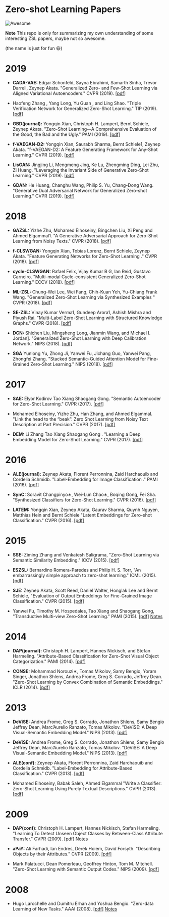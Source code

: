# Zero-shot Learning Papers
![Awesome](https://cdn.rawgit.com/sindresorhus/awesome/d7305f38d29fed78fa85652e3a63e154dd8e8829/media/badge.svg)

**Note** This repo is only for summarizing my own understanding of some interesting ZSL papers, maybe not so awesome.

(the name is just for fun :laughing:)

# 2019

+  **CADA-VAE:** Edgar Schonfeld, Sayna Ebrahimi, Samarth Sinha, Trevor Darrell, Zeynep Akata. "Generalized Zero- and Few-Shot Learning via Aligned Variational Autoencoders." CVPR (2019). [[pdf]](https://arxiv.org/pdf/1812.01784.pdf)

+  Haofeng Zhang , Yang Long, Yu Guan , and Ling Shao. "Triple Verification Network for Generalized Zero-Shot Learning." TIP (2019). [[pdf]](https://ieeexplore.ieee.org/stamp/stamp.jsp?arnumber=8464092&tag=1)

+  **GBD(journal):** Yongqin Xian, Christoph H. Lampert, Bernt Schiele,  Zeynep Akata. "Zero-Shot Learning—A Comprehensive Evaluation of the Good, the Bad and the Ugly." PAMI (2019). [[pdf]](https://ieeexplore.ieee.org/stamp/stamp.jsp?arnumber=8413121)

+  **f-VAEGAN-D2:** Yongqin Xian, Saurabh Sharma, Bernt Schiele1, Zeynep Akata. "f-VAEGAN-D2: A Feature Generating Framework for Any-Shot Learning." CVPR (2019). [[pdf]](http://openaccess.thecvf.com/content_CVPR_2019/papers/Xian_F-VAEGAN-D2_A_Feature_Generating_Framework_for_Any-Shot_Learning_CVPR_2019_paper.pdf)

+  **LisGAN:** Jingjing Li, Mengmeng Jing, Ke Lu, Zhengming Ding, Lei Zhu, Zi Huang. "Leveraging the Invariant Side of Generative Zero-Shot Learning." CVPR (2019). [[pdf]](https://arxiv.org/pdf/1904.04092.pdf)

+  **GDAN:** He Huang, Changhu Wang, Philip S. Yu, Chang-Dong Wang. "Generative Dual Adversarial Network for Generalized Zero-shot Learning." CVPR (2019). [[pdf]](http://openaccess.thecvf.com/content_CVPR_2019/papers/Huang_Generative_Dual_Adversarial_Network_for_Generalized_Zero-Shot_Learning_CVPR_2019_paper.pdf)

# 2018

+  **GAZSL:** Yizhe Zhu, Mohamed Elhoseiny, Bingchen Liu, Xi Peng and Ahmed Elgammal1. "A Generative Adversarial Approach for Zero-Shot Learning from Noisy Texts." CVPR (2018). [[pdf]](http://openaccess.thecvf.com/content_cvpr_2018/papers/Zhu_A_Generative_Adversarial_CVPR_2018_paper.pdf)

+  **f-CLSWGAN:** Yongqin Xian, Tobias Lorenz, Bernt Schiele, Zeynep Akata. "Feature Generating Networks for Zero-Shot Learning
." CVPR (2018). [[pdf]](https://arxiv.org/pdf/1712.00981.pdf)

+  **cycle-CLSWGAN:** Rafael Felix, Vijay Kumar B G, Ian Reid, Gustavo Carneiro. "Multi-modal Cycle-consistent Generalized
Zero-Shot Learning." ECCV (2018). [[pdf]](http://openaccess.thecvf.com/content_ECCV_2018/papers/RAFAEL_FELIX_Multi-modal_Cycle-consistent_Generalized_ECCV_2018_paper.pdf)

+  **ML-ZSL:** Chung-Wei Lee, Wei Fang, Chih-Kuan Yeh, Yu-Chiang Frank Wang. "Generalized Zero-Shot Learning via Synthesized Examples
" CVPR (2018). [[pdf]](http://openaccess.thecvf.com/content_cvpr_2018/papers/Lee_Multi-Label_Zero-Shot_Learning_CVPR_2018_paper.pdf)

+  **SE-ZSL:** Vinay Kumar Verma1, Gundeep Arora1, Ashish Mishra and Piyush Rai. "Multi-Label Zero-Shot Learning with Structured Knowledge Graphs." CVPR (2018). [[pdf]](http://openaccess.thecvf.com/content_cvpr_2018/papers/Verma_Generalized_Zero-Shot_Learning_CVPR_2018_paper.pdf)

+  **DCN:** Shichen Liu, Mingsheng Long, Jianmin Wang, and Michael I. Jordan]. "Generalized Zero-Shot Learning with Deep
Calibration Network." NIPS (2018). [[pdf]](http://papers.nips.cc/paper/7471-generalized-zero-shot-learning-with-deep-calibration-network.pdf)

+ **SGA** Yunlong Yu, Zhong Ji, Yanwei Fu, Jichang Guo, Yanwei Pang, Zhongfei Zhang. "Stacked Semantic-Guided Attention Model for Fine-Grained Zero-Shot Learning." NIPS (2018). [[pdf]](https://arxiv.org/pdf/1805.08113.pdf)


# 2017

+  **SAE:** Elyor Kodirov Tao Xiang Shaogang Gong. "Semantic Autoencoder for Zero-Shot Learning." CVPR (2017). [[pdf]](http://openaccess.thecvf.com/content_cvpr_2017/papers/Kodirov_Semantic_Autoencoder_for_CVPR_2017_paper.pdf)

+  Mohamed Elhoseiny, Yizhe Zhu, Han Zhang, and Ahmed Elgammal. "Link the head to the “beak”: Zero Shot Learning from Noisy Text Description at Part Precision." CVPR (2017). [[pdf]](http://openaccess.thecvf.com/content_cvpr_2017/papers/Elhoseiny_Link_the_Head_CVPR_2017_paper.pdf)

+  **DEM:** Li Zhang Tao Xiang Shaogang Gong
. "Learning a Deep Embedding Model for Zero-Shot Learning." CVPR (2017). [[pdf]](https://arxiv.org/pdf/1611.05088.pdf)

# 2016

+  **ALE(journal):** Zeynep Akata, Florent Perronnina, Zaid Harchaouib and Cordelia Schmidb. "Label-Embedding for Image Classification
." PAMI (2016). [[pdf]](https://arxiv.org/pdf/1503.08677.pdf)

+  **SynC:** Soravit Changpinyo∗, Wei-Lun Chao∗, Boqing Gong, Fei Sha. "Synthesized Classifiers for Zero-Shot Learning." CVPR (2016). [[pdf]](https://arxiv.org/pdf/1603.00550.pdf)

+  **LATEM:** Yongqin Xian, Zeynep Akata, Gaurav Sharma, Quynh Nguyen, Matthias Hein and Bernt Schiele "Latent Embeddings for Zero-shot Classification." CVPR (2016). [[pdf]](https://arxiv.org/pdf/1603.08895.pdf)

# 2015

+  **SSE:** Ziming Zhang and Venkatesh Saligrama, "Zero-Shot Learning via Semantic Similarity Embedding." ICCV (2015). [[pdf]](https://arxiv.org/pdf/1509.04767.pdf)

+  **ESZSL:** Bernardino Romera-Paredes and Philip H. S. Torr, "An embarrassingly simple approach to zero-shot learning." ICML (2015). [[pdf]](http://proceedings.mlr.press/v37/romera-paredes15.pdf)

+  **SJE:** Zeynep Akata, Scott Reed, Daniel Walter, Honglak Lee and Bernt Schiele, "Evaluation of Output Embeddings for Fine-Grained Image Classification." CVPR (2015). [[pdf]](https://arxiv.org/pdf/1409.8403.pdf)

+  Yanwei Fu, Timothy M. Hospedales, Tao Xiang and Shaogang Gong, "Transductive Multi-view Zero-Shot Learning." PAMI (2015). [[pdf]](https://arxiv.org/pdf/1501.04560.pdf) [Notes](./notes/Transductive_Multi_view_Zero_Shot_Learning.md)

# 2014

+  **DAP(journal):** Christoph H. Lampert, Hannes Nickisch, and Stefan Harmeling. "Attribute-Based Classification for
Zero-Shot Visual Object Categorization." PAMI (2014). [[pdf]](https://ieeexplore.ieee.org/stamp/stamp.jsp?tp=&arnumber=6571196)

+  **CONSE:** Mohammad Norouzi∗, Tomas Mikolov, Samy Bengio, Yoram Singer, Jonathon Shlens, Andrea Frome, Greg S. Corrado, Jeffrey Dean. "Zero-Shot Learning by Convex Combination of Semantic Embeddings." ICLR (2014). [[pdf]](https://arxiv.org/pdf/1312.5650.pdf)

# 2013
+  **DeViSE:** Andrea Frome, Greg S. Corrado, Jonathon Shlens, Samy Bengio
Jeffrey Dean, Marc’Aurelio Ranzato, Tomas Mikolov. "DeViSE: A Deep Visual-Semantic Embedding Model." NIPS (2013). [[pdf]](http://papers.nips.cc/paper/5204-devise-a-deep-visual-semantic-embedding-model.pdf)

+  **DeViSE:** Andrea Frome, Greg S. Corrado, Jonathon Shlens, Samy Bengio
Jeffrey Dean, Marc’Aurelio Ranzato, Tomas Mikolov. "DeViSE: A Deep Visual-Semantic Embedding Model." NIPS (2013). [[pdf]](http://papers.nips.cc/paper/5204-devise-a-deep-visual-semantic-embedding-model.pdf)

+  **ALE(conf):** Zeynep Akata, Florent Perronnina, Zaid Harchaouib and Cordelia Schmidb. "Label-Embedding for Attribute-Based Classification." CVPR (2013). [[pdf]](https://www.cv-foundation.org/openaccess/content_cvpr_2013/papers/Akata_Label-Embedding_for_Attribute-Based_2013_CVPR_paper.pdf)

+  Mohamed Elhoseiny, Babak Saleh, Ahmed Elgammal "Write a Classifier: Zero-Shot Learning Using Purely Textual Descriptions." CVPR (2013). [[pdf]](https://ieeexplore.ieee.org/stamp/stamp.jsp?arnumber=5206594&tag=1)

# 2009

+  **DAP(conf):** Christoph H. Lampert, Hannes Nickisch, Stefan Harmeling. "Learning To Detect Unseen Object Classes by Between-Class Attribute Transfer." CVPR (2009). [[pdf]](http://openaccess.thecvf.com/content_iccv_2013/papers/Elhoseiny_Write_a_Classifier_2013_ICCV_paper.pdf) [Notes](./notes.md#DAP(conf))

+  **aPaY:** Ali Farhadi, Ian Endres, Derek Hoiem, David Forsyth. "Describing Objects by their Attributes." CVPR (2009). [[pdf]](http://citeseerx.ist.psu.edu/viewdoc/download?doi=10.1.1.149.9539&rep=rep1&type=pdf)

+  Mark Palatucci, Dean Pomerleau, Geoffrey Hinton, Tom M. Mitchell. "Zero-Shot Learning with Semantic Output Codes." NIPS (2009). [[pdf]](http://papers.nips.cc/paper/3650-zero-shot-learning-with-semantic-output-codes.pdf)

# 2008

+  Hugo Larochelle and Dumitru Erhan and Yoshua Bengio. "Zero-data Learning of New Tasks." AAAI (2008). [[pdf]](https://www.aaai.org/Papers/AAAI/2008/AAAI08-103.pdf) [Notes](./notes/Zero_data_Learning_of_New_Tasks.md)
